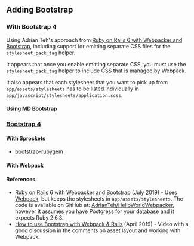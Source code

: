 ## Adding Bootstrap

### With Bootstrap 4

Using Adrian Teh's approach from [Ruby on Rails 6 with Webpacker and Bootstrap][teh], including support for emitting separate CSS files for the `stylesheet_pack_tag` helper.

It appears that once you enable emitting separate CSS, you must use the `stylesheet_pack_tag` helper to include CSS that is managed by Webpack.

It also appears that each stylesheet that you want to pick up from `app/assets/stylesheets` has to be listed individually in `app/javascript/stylesheets/application.scss`.

#### Using MD Bootstrap

### [Bootstrap 4](https://getbootstrap.com)

#### With Sprockets

* [bootstrap-rubygem](https://github.com/twbs/bootstrap-rubygem)

#### With Webpack

#### References

* [Ruby on Rails 6 with Webpacker and Bootstrap][teh] (July 2019) - Uses [Webpack][], but keeps the stylesheets in `app/assets/stylesheets`.
The code is available on GitHub at: [AdrianTeh/HelloWorldWebpacker](https://github.com/AdrianTeh/HelloWorldWebpacker), however it assumes you have Postgress for your database and it expects Ruby 2.6.3.
* [How to use Bootstrap with Webpack & Rails](https://gorails.com/episodes/how-to-use-bootstrap-with-webpack-and-rails?utm_source=rubyflow&utm_medium=twitter) (April 2019) - Video with a good discussion in the comments on asset layout and working with Webpack.

[teh]: <https://medium.com/@adrian_teh/ruby-on-rails-6-with-webpacker-and-bootstrap-step-by-step-guide-41b52ef4081f>
[webpack]: <>

